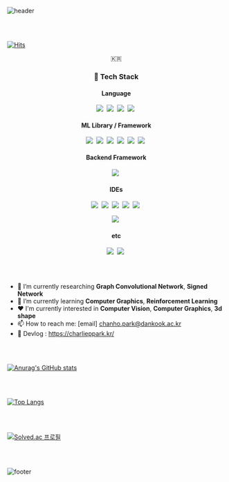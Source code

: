 ![header](https://capsule-render.vercel.app/api?type=waving&color=A3DCBE&height=200&section=header&text=charlieppark&fontSize=50&animation=blink)

<br></br>

[![Hits](https://hits.seeyoufarm.com/api/count/incr/badge.svg?url=https%3A%2F%2Fgithub.com%2Fcharlieppark&count_bg=%2379C83D&title_bg=%23555555&icon=&icon_color=%23E7E7E7&title=hits&edge_flat=false)](https://hits.seeyoufarm.com)

<p align="center">🇰🇷</p>

<h3 align="center">🔧 Tech Stack</h3>

<h4 align="center">Language</h4>

<p align="center">
  <img src="https://img.shields.io/badge/c-%2300599C.svg?style=for-the-badge&logo=c&logoColor=white"/></a>&nbsp
  <img src="https://img.shields.io/badge/c++-%2300599C.svg?style=for-the-badge&logo=c%2B%2B&logoColor=white"/></a>&nbsp
  <img src="https://img.shields.io/badge/Java-ED8B00?style=for-the-badge&logo=java&logoColor=white"/></a>&nbsp 
  <img src="https://img.shields.io/badge/Python-3776AB?style=for-the-badge&logo=python&logoColor=white"/></a>&nbsp
</p>

<h4 align="center">ML Library / Framework</h4>

<p align="center">
  <img src="https://img.shields.io/badge/PyTorch-%23EE4C2C.svg?style=for-the-badge&logo=PyTorch&logoColor=white"/></a>&nbsp
  <img src="https://img.shields.io/badge/TensorFlow-FF6F00?style=for-the-badge&logo=tensorflow&logoColor=white"/></a>&nbsp
  <img src="https://img.shields.io/badge/Keras-%23D00000.svg?style=for-the-badge&logo=Keras&logoColor=white"/></a>&nbsp 
  <img src="https://img.shields.io/badge/numpy-%23013243.svg?style=for-the-badge&logo=numpy&logoColor=white"/></a>&nbsp
  <img src="https://img.shields.io/badge/pandas-%23150458.svg?style=for-the-badge&logo=pandas&logoColor=white"/></a>&nbsp
  <img src="https://img.shields.io/badge/scikit--learn-%23F7931E.svg?style=for-the-badge&logo=scikit-learn&logoColor=white"/></a>&nbsp
</p>

<h4 align="center">Backend Framework</h4>

<p align="center">
  <img src="https://img.shields.io/badge/Spring_Boot-F2F4F9?style=for-the-badge&logo=spring-boot" /></a>&nbsp
</p>

<h4 align="center">IDEs</h4>

<p align="center">
  <img src="https://img.shields.io/badge/Visual_Studio-5C2D91?style=for-the-badge&logo=visual%20studio&logoColor=white"/></a>&nbsp 
  <img src="https://img.shields.io/badge/Visual_Studio_Code-0078D4?style=for-the-badge&logo=visual%20studio%20code&logoColor=white"/></a>&nbsp
    <img src="https://img.shields.io/badge/IntelliJIDEA-000000.svg?style=for-the-badge&logo=intellij-idea&logoColor=white"/></a>&nbsp 
  <img src="	https://img.shields.io/badge/VIM-%2311AB00.svg?&style=for-the-badge&logo=vim&logoColor=white"/></a>&nbsp 
  <img src="https://img.shields.io/badge/Android_Studio-3DDC84?style=for-the-badge&logo=android-studio&logoColor=white"/></a>&nbsp 
</p>
<p align="center">
  <img src="https://img.shields.io/badge/GitKraken-179287?style=for-the-badge&logo=GitKraken&logoColor=white"/></a>&nbsp 
</p>

<h4 align="center">etc</h4>

<p align="center">
  <img src="https://img.shields.io/badge/Markdown-000000?style=for-the-badge&logo=markdown&logoColor=white"/></a>&nbsp 
  <img src="https://img.shields.io/badge/LaTeX-47A141?style=for-the-badge&logo=LaTeX&logoColor=white"/></a>&nbsp 
</p>

<br></br>

- 🔭 I’m currently researching **Graph Convolutional Network**, **Signed Network**
- 🌱 I’m currently learning **Computer Graphics**, **Reinforcement Learning**
- ❤️ I'm currently interested in **Computer Vision**, **Computer Graphics**, **3d shape**
- 📫 How to reach me: [email] chanho.park@dankook.ac.kr
- 💭 Devlog : https://charlieppark.kr/

<br></br>

[![Anurag's GitHub stats](https://github-readme-stats.vercel.app/api?username=charlieppark&show_icons=true&theme=material-palenight)](https://github.com/anuraghazra/github-readme-stats)

<br></br>


[![Top Langs](https://github-readme-stats.vercel.app/api/top-langs/?username=charlieppark&layout=compact&theme=material-palenight)](https://github.com/anuraghazra/github-readme-stats)

<br></br>

[![Solved.ac
프로필](http://mazassumnida.wtf/api/v2/generate_badge?boj=chanho0309)](https://solved.ac/chanho0309)


<br></br>

![footer](https://capsule-render.vercel.app/api?type=waving&color=A3DCBE&height=200&section=footer)





<!--
**charlieppark/charlieppark** is a ✨ _special_ ✨ repository because its `README.md` (this file) appears on your GitHub profile.

Here are some ideas to get you started:

- 🔭 I’m currently working on ...
- 🌱 I’m currently learning ...
- 👯 I’m looking to collaborate on ...
- 🤔 I’m looking for help with ...
- 💬 Ask me about ...
- 📫 How to reach me: ...
- 😄 Pronouns: ...
- ⚡ Fun fact: ...
-->
